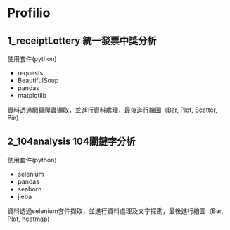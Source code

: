 # Profilio
## 1_receiptLottery 統一發票中獎分析
使用套件(python)
* requests
* BeautifulSoup
* pandas 
* matplotlib

資料透過網頁爬蟲擷取，並進行資料處理，最後進行繪圖（Bar, Plot, Scatter, Pie)

## 2_104analysis 104關鍵字分析
使用套件(python)
* selenium
* pandas 
* seaborn  
* jieba  

資料透過selenium套件擷取，並進行資料處理及文字探勘，最後進行繪圖（Bar, Plot, heatmap)
